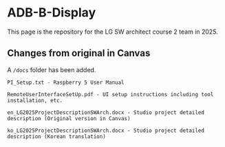 # ADB-B-Display

This page is the repository for the LG SW architect course 2 team in 2025.

## Changes from original in Canvas

A `/docs` folder has been added.

```text
PI_Setup.txt - Raspberry 5 User Manual

RemoteUserInterfaceSetUp.pdf - UI setup instructions including tool installation, etc.

en_LG2025ProjectDescriptionSWArch.docx - Studio project detailed description (Original version in Canvas)

ko_LG2025ProjectDescriptionSWArch.docx - Studio project detailed description (Korean translation)
```
